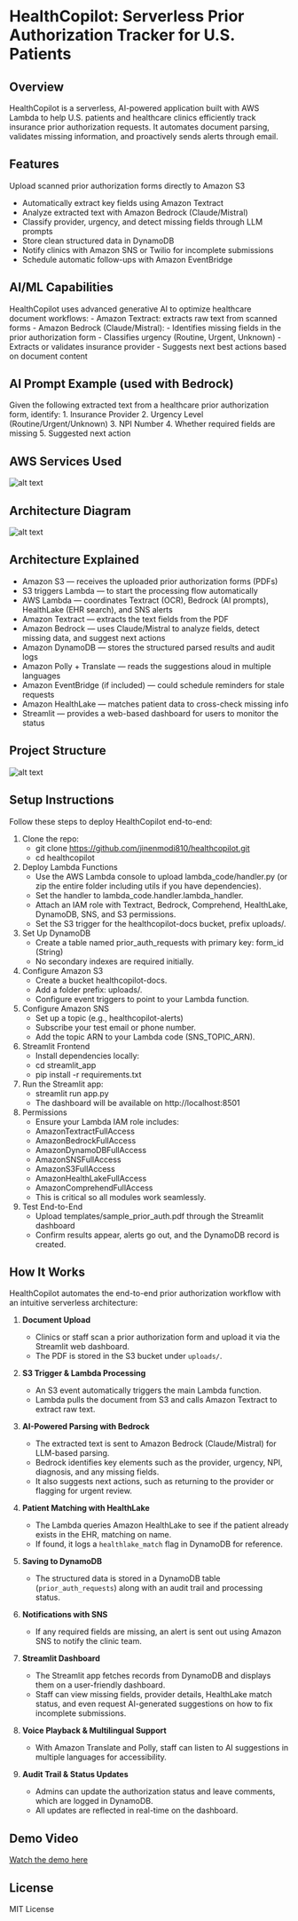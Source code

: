 # HealthCopilot: Serverless Prior Authorization Tracker for U.S. Patients

## Overview
HealthCopilot is a serverless, AI-powered application built with AWS Lambda to help U.S. patients and healthcare clinics efficiently track insurance prior authorization requests. It automates document parsing, validates missing information, and proactively sends alerts through email.

## Features
Upload scanned prior authorization forms directly to Amazon S3
- Automatically extract key fields using Amazon Textract
- Analyze extracted text with Amazon Bedrock (Claude/Mistral)
- Classify provider, urgency, and detect missing fields through LLM prompts
- Store clean structured data in DynamoDB
- Notify clinics with Amazon SNS or Twilio for incomplete submissions
- Schedule automatic follow-ups with Amazon EventBridge

## AI/ML Capabilities
HealthCopilot uses advanced generative AI to optimize healthcare document workflows:
    -   Amazon Textract: extracts raw text from scanned forms
    -   Amazon Bedrock (Claude/Mistral):
    -   Identifies missing fields in the prior authorization form
    -   Classifies urgency (Routine, Urgent, Unknown)
    -   Extracts or validates insurance provider
    -   Suggests next best actions based on document content

## AI Prompt Example (used with Bedrock)

Given the following extracted text from a healthcare prior authorization form, identify:
    1. Insurance Provider
    2. Urgency Level (Routine/Urgent/Unknown)
    3. NPI Number
    4. Whether required fields are missing
    5. Suggested next action


## AWS Services Used

![alt text](Images/Services.png)

## Architecture Diagram

![alt text](images/Architecture.png)


## Architecture Explained
-   Amazon S3 — receives the uploaded prior authorization forms (PDFs)
-   S3 triggers Lambda — to start the processing flow automatically
-   AWS Lambda — coordinates Textract (OCR), Bedrock (AI prompts), HealthLake (EHR search), and SNS alerts
-   Amazon Textract — extracts the text fields from the PDF
-   Amazon Bedrock — uses Claude/Mistral to analyze fields, detect missing data, and suggest next actions
-   Amazon DynamoDB — stores the structured parsed results and audit logs
-   Amazon Polly + Translate — reads the suggestions aloud in multiple languages
-   Amazon EventBridge (if included) — could schedule reminders for stale requests
-   Amazon HealthLake — matches patient data to cross-check missing info
-   Streamlit — provides a web-based dashboard for users to monitor the status


## Project Structure

![alt text](images/Project_Struc.png)


##  Setup Instructions

Follow these steps to deploy HealthCopilot end-to-end:

1. Clone the repo:
    - git clone https://github.com/jinenmodi810/healthcopilot.git
    - cd healthcopilot
2. Deploy Lambda Functions
   - Use the AWS Lambda console to upload lambda_code/handler.py (or zip the entire folder including utils if you have dependencies).
   - Set the handler to lambda_code.handler.lambda_handler.
   - Attach an IAM role with Textract, Bedrock, Comprehend, HealthLake, DynamoDB, SNS, and S3 permissions.
   - Set the S3 trigger for the healthcopilot-docs bucket, prefix uploads/.
3. Set Up DynamoDB
   - Create a table named prior_auth_requests with primary key: form_id (String)
   - No secondary indexes are required initially.
4. Configure Amazon S3
   - Create a bucket healthcopilot-docs.
   - Add a folder prefix: uploads/.
   - Configure event triggers to point to your Lambda function.
5. Configure Amazon SNS 
    - Set up a topic (e.g., healthcopilot-alerts)
    - Subscribe your test email or phone number.
    - Add the topic ARN to your Lambda code (SNS_TOPIC_ARN).
6. Streamlit Frontend
    - Install dependencies locally:
    - cd streamlit_app
    - pip install -r requirements.txt
7. Run the Streamlit app:
    - streamlit run app.py
    - The dashboard will be available on http://localhost:8501
8. Permissions
    - Ensure your Lambda IAM role includes:
    - AmazonTextractFullAccess
    - AmazonBedrockFullAccess
    - AmazonDynamoDBFullAccess
    - AmazonSNSFullAccess
    - AmazonS3FullAccess
    - AmazonHealthLakeFullAccess
    - AmazonComprehendFullAccess
    - This is critical so all modules work seamlessly.
10. Test End-to-End
    - Upload templates/sample_prior_auth.pdf through the Streamlit dashboard
    - Confirm results appear, alerts go out, and the DynamoDB record is created.

## How It Works

HealthCopilot automates the end-to-end prior authorization workflow with an intuitive serverless architecture:

1. **Document Upload**  
   - Clinics or staff scan a prior authorization form and upload it via the Streamlit web dashboard.  
   - The PDF is stored in the S3 bucket under `uploads/`.

2. **S3 Trigger & Lambda Processing**  
   - An S3 event automatically triggers the main Lambda function.  
   - Lambda pulls the document from S3 and calls Amazon Textract to extract raw text.

3. **AI-Powered Parsing with Bedrock**  
   - The extracted text is sent to Amazon Bedrock (Claude/Mistral) for LLM-based parsing.  
   - Bedrock identifies key elements such as the provider, urgency, NPI, diagnosis, and any missing fields.  
   - It also suggests next actions, such as returning to the provider or flagging for urgent review.

4. **Patient Matching with HealthLake**  
   - The Lambda queries Amazon HealthLake to see if the patient already exists in the EHR, matching on name.  
   - If found, it logs a `healthlake_match` flag in DynamoDB for reference.

5. **Saving to DynamoDB**  
   - The structured data is stored in a DynamoDB table (`prior_auth_requests`) along with an audit trail and processing status.

6. **Notifications with SNS**  
   - If any required fields are missing, an alert is sent out using Amazon SNS to notify the clinic team.

7. **Streamlit Dashboard**  
   - The Streamlit app fetches records from DynamoDB and displays them on a user-friendly dashboard.  
   - Staff can view missing fields, provider details, HealthLake match status, and even request AI-generated suggestions on how to fix incomplete submissions.

8. **Voice Playback & Multilingual Support**  
   - With Amazon Translate and Polly, staff can listen to AI suggestions in multiple languages for accessibility.

9. **Audit Trail & Status Updates**  
   - Admins can update the authorization status and leave comments, which are logged in DynamoDB.  
   - All updates are reflected in real-time on the dashboard.

## Demo Video
[Watch the demo here](https://youtu.be/example)

## License
MIT License
